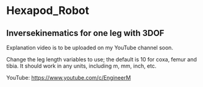 # Hexapod_Robot
## Inversekinematics for one leg with 3DOF
Explanation video is to be uploaded on my YouTube channel soon. 

Change the leg length variables to use; the default is 10 for coxa, femur and tibia. It should work in any units, including m, mm, inch, etc. 

YouTube: https://www.youtube.com/c/EngineerM

